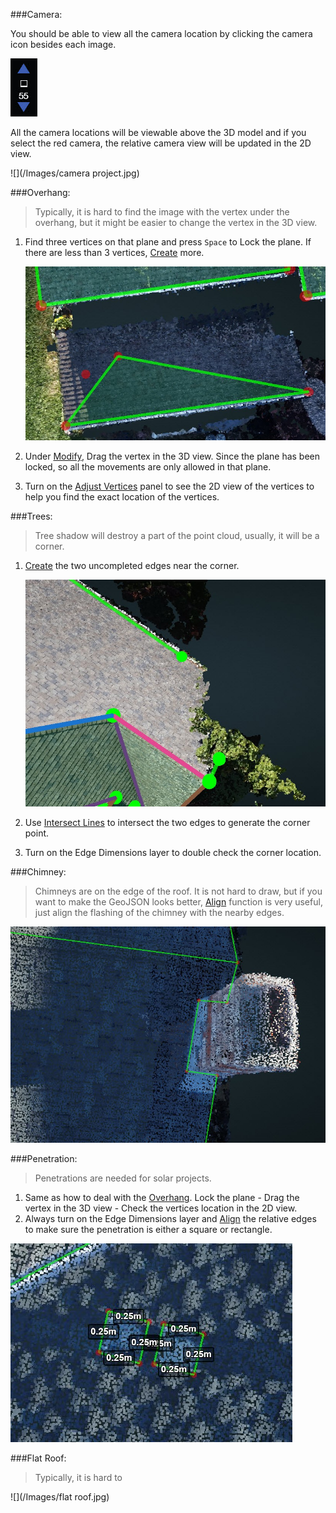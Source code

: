 ###Camera:

You should be able to view all the camera location by clicking the camera icon besides each image.

![](/icons/camera.jpg)

All the camera locations will be viewable above the 3D model and if you select the red camera, the relative camera view will be updated in the 2D view.

![](/Images/camera project.jpg)

###Overhang:

>Typically, it is hard to find the image with the vertex under the overhang, but it might be easier to change the vertex in the 3D view.

1. Find three vertices on that plane and press `Space` to Lock the plane. If there are less than 3 vertices, [Create] more.

   ![](/Images/1.jpg)

2. Under [Modify], Drag the vertex in the 3D view. Since the plane has been locked, so all the movements are only allowed in that plane.
3. Turn on the [Adjust Vertices] panel to see the 2D view of the vertices to help you find the exact location of the vertices.

###Trees:

>Tree shadow will destroy a part of the point cloud, usually, it will be a corner.

1. [Create] the two uncompleted edges near the corner.

   ![](/Images/2.jpg)

2. Use [Intersect Lines] to intersect the two edges to generate the corner point.
3. Turn on the Edge Dimensions layer to double check the corner location.

###Chimney:

>Chimneys are on the edge of the roof. It is not hard to draw, but if you want to make the GeoJSON looks better, [Align] function is very useful, just align the flashing of the chimney with the nearby edges. 
 
![](/Images/3.jpg)

###Penetration:

>Penetrations are needed for solar projects.

1. Same as how to deal with the [Overhang]. Lock the plane - Drag the vertex in the 3D view - Check the vertices location in the 2D view.
2. Always turn on the Edge Dimensions layer and [Align] the relative edges to make sure the penetration is either a square or rectangle.

![](/Images/4.jpg)

###Flat Roof:

>Typically, it is hard to 

![](/Images/flat roof.jpg)



[Save]: basic-function.md#save
[Save As]: basic-function.md#save-as
[Export]: basic-function.md#export
[Import]: basic-function.md#import
[Undo]: basic-function.md#undo
[Select]: basic-function.md#select
[Create]: basic-function.md#create
[Modify]: basic-function.md#modify
[Delete]: basic-function.md#delete
[Align]: basic-function.md#align
[Lock Mode]: advanced-function.md#lock-mode
[Set Scale]: advanced-function.md#set-scale
[Eraser]: advanced-function.md#eraser
[Erase All]: advanced-function.md#erase-all
[Intersect Lines]: advanced-function.md#intersect-lines
[Register Wireframe]: advanced-function.md#register-wireframe
[Properties]: advanced-function.md#properties
[Layers]: advanced-function.md#layers
[Adjust Vertices]: advanced-function.md#adjust-vertices
[Vertex Mode]: mode.md#vertex-mode
[Edge Mode]: mode.md#edge-mode
[Surface Mode]: mode.md#surface-mode
[Special Cases]: special-cases.md
[Overhang]: special-cases.md#overhang
[Tree]: special-cases.md#tree
[Chimney]: special-cases.md#chimney
[Penetration]: special-cases.md#penetration
[Flat Roof]: special-cases.md#flat-roof
[Steps to QA a Project]: steps-to-qa-a-project.md
[Edge Types and Example]: edge-types-and-example.md
[Shortcut]: shortcut.md









